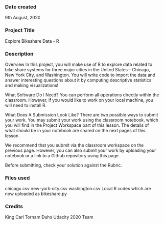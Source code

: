 ### Date created
9th August, 2020

### Project Title
Explore Bikeshare Data - R

### Description
Overview
In this project, you will make use of R to explore data related to bike share systems for three major cities in the United States—Chicago, New York City, and Washington. You will write code to import the data and answer interesting questions about it by computing descriptive statistics and making visualizations!

What Software Do I Need?
You can perform all operations directly within the classroom. However, if you would like to work on your local machine, you will need to install R.

What Does A Submission Look Like?
There are two possible ways to submit your work. You may submit your work using the classroom notebook, which you will find in the Project Workspace part of this lesson. The details of what should be in your notebook are shared on the next pages of this lesson.

We recommend that you submit via the classroom workspace on the previous page. However, you can also submit your work by uploading your notebook or a link to a Github repository using this page.

Before submitting, check your solution against the Rubric.

### Files used
chicago.csv
new-york-city.csv
washington.csv
Local R codes which are now uploaded as bikeshare.py

### Credits
King Carl Tornam Duho
Udacity 2020 Team
